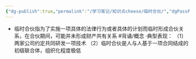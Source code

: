 ```yaml
---
{"dg-publish":true,"permalink":"/学习笔记/知识点cheese/临时合伙/","dgPassFrontmatter":true,"created":"2024-07-16T10:16:56.173+08:00","updated":"2024-09-11T12:11:22.513+08:00"}
---
```


- 临时合伙指为了实施⼀项具体的法律行为或者具体的计划而临时形成合伙关系，在合伙期间，可能并未形成财产共有关系 #背诵/概念 
·典型表现：
（1）两家公司约定共同研发⼀项技术
（2）临时合伙是人与人基于⼀项合同结成的初级联合体，组织化程度极低